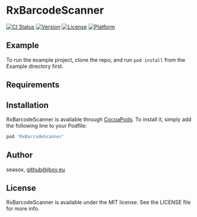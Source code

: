 # RxBarcodeScanner

[![CI Status](http://img.shields.io/travis/seasox/RxBarcodeScanner.svg?style=flat)](https://travis-ci.org/seasox/RxBarcodeScanner)
[![Version](https://img.shields.io/cocoapods/v/RxBarcodeScanner.svg?style=flat)](http://cocoapods.org/pods/RxBarcodeScanner)
[![License](https://img.shields.io/cocoapods/l/RxBarcodeScanner.svg?style=flat)](http://cocoapods.org/pods/RxBarcodeScanner)
[![Platform](https://img.shields.io/cocoapods/p/RxBarcodeScanner.svg?style=flat)](http://cocoapods.org/pods/RxBarcodeScanner)

## Example

To run the example project, clone the repo, and run `pod install` from the Example directory first.

## Requirements

## Installation

RxBarcodeScanner is available through [CocoaPods](http://cocoapods.org). To install
it, simply add the following line to your Podfile:

```ruby
pod 'RxBarcodeScanner'
```

## Author

seasox, github@jboy.eu

## License

RxBarcodeScanner is available under the MIT license. See the LICENSE file for more info.
